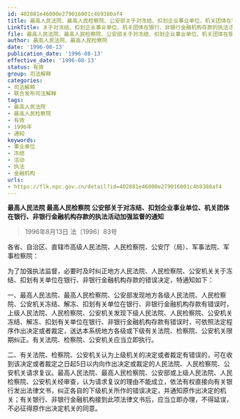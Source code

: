```yaml
---
id: 402881e46000e279016001c4b9380af4
title: 最高人民法院、最高人民检察院、公安部关于对冻结、扣划企业事业单位、机关团体在银行、非银行金融机构存款的执法活动加强监督的通知
LinkTitle: 关于对冻结、扣划企业事业单位、机关团体在银行、非银行金融机构存款的执法活动加强监督的通知
file: 最高人民法院、最高人民检察院、公安部关于对冻结、扣划企业事业单位、机关团体在银行、非银行金融机构存款的执法活动加强监督的通知_1996081_402881e46000e279016001c4b9380af4.docx
author: 最高人民法院、最高人民检察院
date: '1996-08-13'
publication_date: '1996-08-13'
effective_date: '1996-08-13'
status: 有效
group: 司法解释
categories:
- 司法解释
- 联合发布司法解释
tags:
- 最高人民法院
- 最高人民检察院
- 有效
- 1996年
- 通知
keywords:
- 事业单位
- 冻结
- 活动
- 执法
- 金融机构
urls:
- https://flk.npc.gov.cn/detail?id=402881e46000e279016001c4b9380af4
---
```


**最高人民法院 最高人民检察院 公安部关于对冻结、扣划企业事业单位、机关团体在银行、非银行金融机构存款的执法活动加强监督的通知**

> 1996年8月13日 法〔1996〕83号

各省、自治区、直辖市高级人民法院、人民检察院、公安厅（局）、军事法院、军事检察院：

为了加强执法监督，必要时及时纠正地方人民法院、人民检察院、公安机关关于冻结、扣划有关单位在银行、非银行金融机构存款的错误决定，特通知如下：

一、最高人民法院、最高人民检察院、公安部发现地方各级人民法院、人民检察院、公安机关冻结、解冻、扣划有关单位在银行、非银行金融机构存款有错误时，上级人民法院、人民检察院、公安机关发现下级人民法院、人民检察院、公安机关冻结、解冻、扣划有关单位在银行、非银行金融机构存款有错误时，可依照法定程序作出决定或者裁定，送达本系统地方各级或下级有关法院、检察院、公安机关限期纠正。有关法院、检察院、公安机关应当立即执行。

二、有关法院、检察院、公安机关认为上级机关的决定或者裁定有错误的，可在收到该决定或者裁定之日起5日以内向作出决定或裁定的人民法院、人民检察院、公安机关请求复议。最高人民法院、最高人民检察院、公安部或上级人民法院、人民检察院、公安机关经审查，认为请求复议的理由不能成立，依法有权直接向有关银行发出法律文书，纠正各自的下级机关所作的错误决定，并通知原作出决定的机关；有关银行、非银行金融机构接到此项法律文书后，应当立即办理，不得延误，不必征得原作出决定机关的同意。
